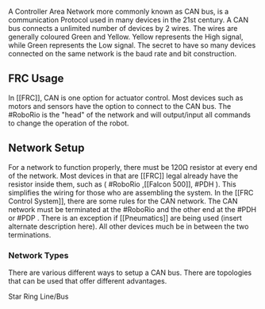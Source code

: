 A Controller Area Network more commonly known as CAN bus, is a communication Protocol used in many devices in the 21st century. A CAN bus connects a unlimited number of devices by 2 wires. The wires are generally coloured Green and Yellow. Yellow represents the High signal, while Green represents the Low signal. The secret to have so many devices connected on the same network is the baud rate and bit construction. 

## FRC Usage
In [[FRC]], CAN is one option for actuator control. Most devices such as motors and sensors have the option to connect to the CAN bus. The #RoboRio is the "head" of the network and will output/input all commands to change the operation of the robot. 

## Network Setup
For a network to function properly, there must be 120Ω resistor at every end of the network. Most devices in that are [[FRC]] legal already have the resistor inside them, such as ( #RoboRio ,[[Falcon 500]], #PDH ). This simplifies the wiring for those who are assembling the system. In the [[FRC Control System]], there are some rules for the CAN network. The CAN network must be terminated at the #RoboRio and the other end at the #PDH or #PDP . There is an exception if [[Pneumatics]] are being used (insert alternate description here). All other devices much be in between the two terminations. 

### Network Types
There are various different ways to setup a CAN bus. There are topologies that can be used that offer different advantages. 

Star
Ring
Line/Bus